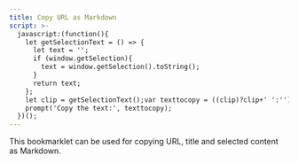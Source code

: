 ```yaml
---
title: Copy URL as Markdown
script: >-
  javascript:(function(){
    let getSelectionText = () => {
      let text = '';
      if (window.getSelection){
        text = window.getSelection().toString();
      }
      return text;
    };
    let clip = getSelectionText();var texttocopy = ((clip)?clip+' ':'')+`[${document.title}](${window.location})`;
    prompt('Copy the text:', texttocopy);
  })();
---
```


This bookmarklet can be used for copying URL, title and selected content as Markdown.
